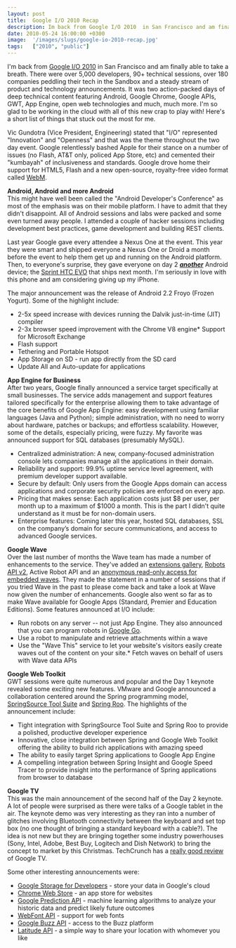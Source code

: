 ```yaml
---
layout: post
title:  Google I/O 2010 Recap
description: Im back from Google I/O 2010  in San Francisco and am finally able to take a breath. There were over 5,000 developers, 90+ technical sessions, over 180 companies peddling their tech in the Sandbox and a steady stream of product and technology announcements. It was two action-packed days of deep technical content featuring Android, Google Chrome, Google APIs, GWT, App Engine, open web technologies and much, much more. Im so glad to be working in the cloud with all of this new crap to play with! H
date: 2010-05-24 16:00:00 +0300
image:  '/images/slugs/google-io-2010-recap.jpg'
tags:   ["2010", "public"]
---
```

<p>I'm back from <a href="http://code.google.com/events/io/2010/">Google I/O 2010</a> in San Francisco and am finally able to take a breath. There were over 5,000 developers, 90+ technical sessions, over 180 companies peddling their tech in the Sandbox and a steady stream of product and technology announcements. It was two action-packed days of deep technical content featuring Android, Google Chrome, Google APIs, GWT, App Engine, open web technologies and much, much more. I'm so glad to be working in the cloud with all of this new crap to play with! Here's a short list of things that stuck out the most for me.</p>
<p>Vic Gundotra (Vice President, Engineering) stated that "I/O" represented "Innovation" and "Openness" and that was the theme throughout the two day event. Google relentlessly bashed Apple for their stance on a number of issues (no Flash, AT&T only, policed App Store, etc) and cemented their "kumbayah" of inclusiveness and standards. Google drove home their support for HTML5, Flash and a new open-source, royalty-free video format called <a href="http://www.webmproject.org/about/">WebM</a>.</p>
<p><a href="http://old.jeffdouglas.com/wp-content/uploads/2010/05/froyo.png"><img src="http://res.cloudinary.com/blog-jeffdouglas-com/image/upload/v1401030427/v6mww6ymkvek9xww6cve.png" alt="" ></a><strong>Android, Android and more Android</strong><br>
This might have well been called the "Android Developer's Conference" as most of the emphasis was on their mobile platform. I have to admit that they didn't disappoint. All of Android sessions and labs were packed and some even turned away people. I attended a couple of hacker sessions including development best practices, game development and building REST clients.</p>
<p>Last year Google gave every attendee a Nexus One at the event. This year they were smart and shipped everyone a Nexus One or Droid a month before the event to help them get up and running on the Android platform. Then, to everyone's surprise, they gave everyone on day 2 <strong><em><u>another</u></em></strong> Android device; the <a href="http://now.sprint.com/evo/">Sprint HTC EVO</a> that ships next month. I'm seriously in love with this phone and am considering giving up my iPhone.</p>
<p>The major announcement was the release of Android 2.2 Froyo (Frozen Yogurt). Some of the highlight include:</p>
<ul>
<li>2-5x speed increase with devices running the Dalvik just-in-time (JIT) compiler</li>
<li>2-3x browser speed improvement with the Chrome V8 engine*  Support for Microsoft Exchange</li>
<li>Flash support</li>
<li>Tethering and Portable Hotspot</li>
<li>App Storage on SD - run app directly from the SD card</li>
<li>Update All and Auto-update for applications</li>
</ul>
<p><a href="http://old.jeffdouglas.com/wp-content/uploads/2010/05/appengine4.jpg"><img src="http://res.cloudinary.com/blog-jeffdouglas-com/image/upload/v1401030509/rbaxgv2hain8cnbe9axw.jpg" alt="" ></a><strong>App Engine for Business</strong><br>
After two years, Google finally announced a service target specifically at small businesses. The service adds management and support features tailored specifically for the enterprise allowing them to take advantage of the core benefits of Google App Engine: easy development using familiar languages (Java and Python); simple administration, with no need to worry about hardware, patches or backups; and effortless scalability. However, some of the details, especially pricing, were fuzzy. My favorite was announced support for SQL databases (presumably MySQL).</p>
<ul>
<li>Centralized administration: A new, company-focused administration console lets companies manage all the applications in their domain.</li>
<li>Reliability and support: 99.9% uptime service level agreement, with premium developer support available.</li>
<li>Secure by default: Only users from the Google Apps domain can access applications and corporate security policies are enforced on every app.</li>
<li>Pricing that makes sense: Each application costs just $8 per user, per month up to a maximum of $1000 a month. This is the part I didn't quite understand as it must be for non-domain users.</li>
<li>Enterprise features: Coming later this year, hosted SQL databases, SSL on the company’s domain for secure communications, and access to advanced Google services.</li>
</ul>
<p><a href="http://old.jeffdouglas.com/wp-content/uploads/2010/05/wavelogo.png"><img src="http://res.cloudinary.com/blog-jeffdouglas-com/image/upload/v1401030581/gvi2e46ucvennrrugfoo.png" alt="" ></a><strong>Google Wave</strong><br>
Over the last number of months the Wave team has made a number of enhancements to the service. They've added an <a href="http://googlewave.blogspot.com/2010/05/discover-your-favorite-extension-today.html">extensions gallery</a>, <a href="http://googlewavedev.blogspot.com/2010/03/introducing-robots-api-v2-rise-of.html">Robots API v2</a>, Active Robot API and an <a href="http://googlewavedev.blogspot.com/2010/04/embed-api-improvements-viewing-public.html">anonymous read-only access for embedded waves</a>. They made the statement in a number of sessions that if you tried Wave in the past to please come back and take a look at Wave now given the number of enhancements. Google also went so far as to make Wave available for Google Apps (Standard, Premier and Education Editions). Some features announced at I/O include:</p>
<ul>
<li>Run robots on any server -- not just App Engine. They also announced that you can program robots in <a href="http://code.google.com/p/go/">Google Go</a>.</li>
<li>Use a robot to manipulate and retrieve attachments within a wave</li>
<li>Use the "Wave This" service to let your website's visitors easily create waves out of the content on your site.*  Fetch waves on behalf of users with Wave data APIs</li>
</ul>
<p><a href="http://old.jeffdouglas.com/wp-content/uploads/2010/05/gwt-logo.png"><img src="http://res.cloudinary.com/blog-jeffdouglas-com/image/upload/v1401030647/owlacbx0s7zctvvvftqe.png" alt="" ></a><strong>Google Web Toolkit</strong><br>
GWT sessions were quite numerous and popular and the Day 1 keynote revealed some exciting new features. VMware and Google announced a collaboration centered around the Spring programming model, <a href="tp://www.springsource.com/products/sts">SpringSource Tool Suite</a> and <a href="http://www.springsource.org/roo">Spring Roo</a>. The highlights of the announcement include:</p>
<ul>
<li>Tight integration with SpringSource Tool Suite and Spring Roo to provide a polished, productive developer experience</li>
<li>Innovative, close integration between Spring and Google Web Toolkit offering the ability to build rich applications with amazing speed</li>
<li>The ability to easily target Spring applications to Google App Engine</li>
<li>A compelling integration between Spring Insight and Google Speed Tracer to provide insight into the performance of Spring applications from browser to database</li>
</ul>
<p><a href="http://old.jeffdouglas.com/wp-content/uploads/2010/05/tv_logo.gif"><img src="http://res.cloudinary.com/blog-jeffdouglas-com/image/upload/v1401030714/cjzqgbhowqxkbp2jzfzp.gif" alt="" ></a><strong>Google TV</strong><br>
This was the main announcement of the second half of the Day 2 keynote. A lot of people were surprised as there were talks of a Google tablet in the air. The keynote demo was very interesting as they ran into a number of glitches involving Bluetooth connectivity between the keyboard and set top box (no one thought of bringing a standard keyboard with a cable?). The idea is not new but they are bringing together some industry powerhouses (Sony, Intel, Adobe, Best Buy, Logitech and Dish Network) to bring the concept to market by this Christmas. TechCrunch has a <a href="http://techcrunch.com/2010/05/20/google-tv/">really good review</a> of Google TV.</p>
<p>Some other interesting announcements were:</p>
<ul>
<li><a href="http://code.google.com/apis/storage/">Google Storage for Developers</a> - store your data in Google's cloud</li>
<li><a href="https://chrome.google.com/webstore">Chrome Web Store</a> - an app store for websites</li>
<li><a href="http://code.google.com/apis/predict/">Google Prediction API</a> - machine learning algorithms to analyze your historic data and predict likely future outcomes</li>
<li><a href="http://googlecode.blogspot.com/2010/05/introducing-webfont-loader-in.html">WebFont API</a> - support for web fonts</li>
<li><a href="http://googlecode.blogspot.com/2010/05/introducing-google-buzz-api.html">Google Buzz API</a> - access to the Buzz platform</li>
<li><a href="http://googlecode.blogspot.com/2010/05/with-new-google-latitude-api-build.html">Latitude API</a> - a simple way to share your location with whomever you like</li>
</ul>

